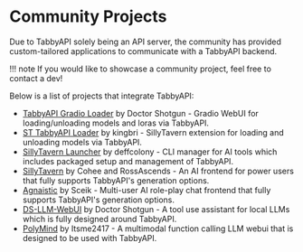 # Community Projects

Due to TabbyAPI solely being an API server, the community has provided custom-tailored applications to communicate with a TabbyAPI backend.

!!! note
    If you would like to showcase a community project, feel free to contact a dev!

Below is a list of projects that integrate TabbyAPI:
- [TabbyAPI Gradio Loader](https://github.com/theroyallab/tabbyAPI-gradio-loader) by Doctor Shotgun - Gradio WebUI for loading/unloading models and loras via TabbyAPI.
- [ST TabbyAPI Loader](https://github.com/theroyallab/ST-tabbyapi-loader) by kingbri - SillyTavern extension for loading and unloading models via TabbyAPI.
- [SillyTavern Launcher](https://github.com/SillyTavern/SillyTavern-Launcher) by deffcolony - CLI manager for AI tools which includes packaged setup and management of TabbyAPI.
- [SillyTavern](https://github.com/SillyTavern/SillyTavern) by Cohee and RossAscends - An AI frontend for power users that fully supports TabbyAPI's generation options.
- [Agnaistic](https://agnai.chat/) by Sceik - Multi-user AI role-play chat frontend that fully supports TabbyAPI's generation options.
- [DS-LLM-WebUI](https://github.com/DocShotgun/ds-llm-webui) by Doctor Shotgun - A tool use assistant for local LLMs which is fully designed around TabbyAPI.
- [PolyMind](https://github.com/itsme2417/PolyMind) by Itsme2417 - A multimodal function calling LLM webui that is designed to be used with TabbyAPI.